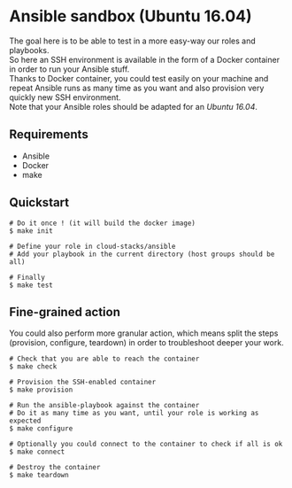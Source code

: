 # Ansible sandbox (Ubuntu 16.04)
The goal here is to be able to test in a more easy-way our roles and playbooks.  
So here an SSH environment is available in the form of a Docker container in order to run your Ansible stuff.  
Thanks to Docker container, you could test easily on your machine and repeat Ansible runs as many time as you want and also provision very quickly new SSH environment.  
Note that your Ansible roles should be adapted for an _Ubuntu 16.04_. 

## Requirements
* Ansible
* Docker
* make

## Quickstart
```
# Do it once ! (it will build the docker image)
$ make init

# Define your role in cloud-stacks/ansible
# Add your playbook in the current directory (host groups should be all)
 
# Finally
$ make test
```

## Fine-grained action
You could also perform more granular action, which means split the steps (provision, configure, teardown) in order to troubleshoot deeper your work.
```
# Check that you are able to reach the container
$ make check

# Provision the SSH-enabled container
$ make provision

# Run the ansible-playbook against the container
# Do it as many time as you want, until your role is working as expected
$ make configure

# Optionally you could connect to the container to check if all is ok
$ make connect

# Destroy the container
$ make teardown
```
